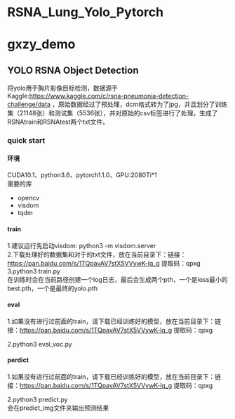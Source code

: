 # RSNA_Lung_Yolo_Pytorch
# gxzy_demo

## YOLO RSNA Object Detection
将yolo用于胸片影像目标检测，数据源于Kaggle:https://www.kaggle.com/c/rsna-pneumonia-detection-challenge/data ，原始数据经过了预处理，dcm格式转为了jpg，并且划分了训练集（21148张）和测试集（5536张），并对原始的csv标签进行了处理，生成了RSNAtrain和RSNAtest两个txt文件。

### quick start
#### 环境
CUDA10.1、python3.6、pytorch1.1.0、GPU:2080Ti*1  
需要的库
- opencv
- visdom
- tqdm
#### train
1.建议运行先启动visdom:
python3 -m visdom.server  
2.下载处理好的数据集和对于的txt文件，放在当前目录下：链接：https://pan.baidu.com/s/1TQpavAV7stX5VVywK-lq_g 提取码：qpxg 
3.python3 train.py  
在训练时会在当前路径创建一个log日志，最后会生成两个pth，一个是loss最小的best.pth，一个是最终的yolo.pth
#### eval
1.如果没有进行过前面的train，请下载已经训练好的模型，放在当前目录下：链接：https://pan.baidu.com/s/1TQpavAV7stX5VVywK-lq_g 提取码：qpxg

2.python3 eval_voc.py

#### perdict
1.如果没有进行过前面的train，请下载已经训练好的模型，放在当前目录下：链接：https://pan.baidu.com/s/1TQpavAV7stX5VVywK-lq_g 提取码：qpxg

2.python3 predict.py  
会在predict_img文件夹输出预测结果
